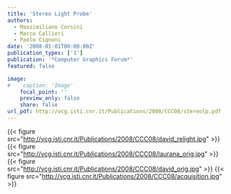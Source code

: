 ```yaml
---
title: 'Stereo Light Probe'
authors:
  - Massimiliano Corsini
  - Marco Callieri
  - Paolo Cignoni
date: '2008-01-01T00:00:00Z'
publication_types: ['1']
publication: '*Computer Graphics Forum*'
featured: false

image:
#    caption: 'Image'
    focal_point: ''
    preview_only: false
    share: false
url_pdf: http://vcg.isti.cnr.it/Publications/2008/CCC08/stereolp.pdf
---
```

{{< figure src="http://vcg.isti.cnr.it/Publications/2008/CCC08/david_relight.jpg" >}}
{{< figure src="http://vcg.isti.cnr.it/Publications/2008/CCC08/laurana_orig.jpg" >}}
{{< figure src="http://vcg.isti.cnr.it/Publications/2008/CCC08/david_orig.jpg" >}}
{{< figure src="http://vcg.isti.cnr.it/Publications/2008/CCC08/acquisition.jpg" >}}

